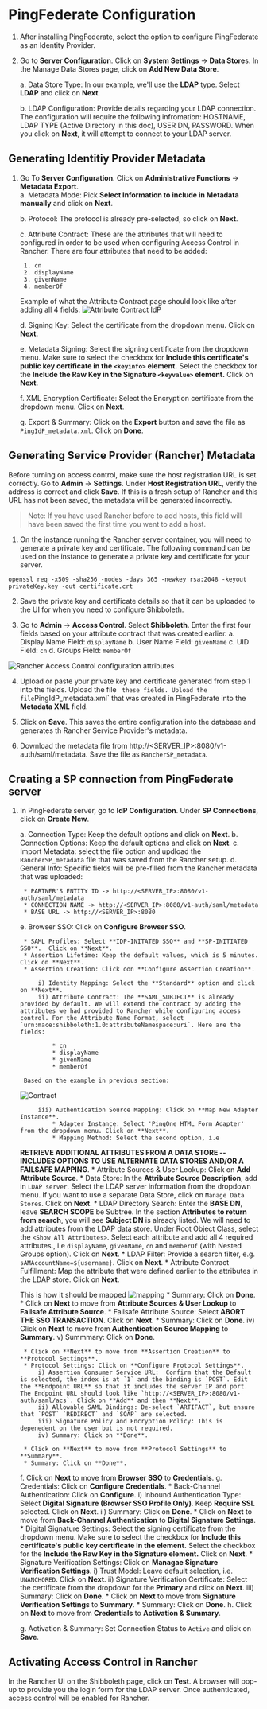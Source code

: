 <h1> PingFederate Configuration </h1>

1. After installing PingFederate, select the option to configure PingFederate as an Identity Provider.

2. Go to **Server Configuration**. Click on **System Settings** -> **Data Store**s. In the Manage Data Stores page, click on **Add New Data Store**. 

	a. Data Store Type: In our example, we'll use the **LDAP** type. Select **LDAP** and click on **Next**. 
	
	b. LDAP Configuration: Provide details regarding your LDAP connection. The configuration will require the following infromation: HOSTNAME, LDAP TYPE (Active Directory in this doc), USER DN, PASSWORD. When you click on **Next**, it will attempt to connect to your LDAP server. 

## Generating Identitiy Provider Metadata 

1. Go To **Server Configuration**. Click on **Administrative Functions** -> **Metadata Export**.  
	a. Metadata Mode: Pick **Select Information to include in Metadata manually** and click on **Next**.
	
	b. Protocol: The protocol is already pre-selected, so click on **Next**.
	
	c. Attribute Contract: These are the attributes that will need to configured in order to be used when configuring Access Control in Rancher. There are four attributes that need to be added:
	
		1. cn
		2. displayName
		3. givenName
		4. memberOf
	Example of what the Attribute Contract page should look like after adding all 4 fields:
	![Attribute Contract IdP](https://github.com/mrajashree/Documents/blob/master/images/IdP-metadata-creation.png)

	d. Signing Key: Select the certificate from the dropdown menu. Click on **Next**. 
	
	e. Metadata Signing: Select the signing certificate from the dropdown menu. Make sure to select the checkbox for **Include this certificate's public key certificate in the `<keyinfo>` element.** Select the checkbox for the **Include the Raw Key in the Signature `<keyvalue>` element.** Click on **Next**.
	
	f. XML Encryption Certificate: Select the Encryption certificate from the dropdown menu. Click on **Next**. 
	
	g. Export & Summary: Click on the **Export** button and save the file as `PingIdP_metadata.xml`. Click on **Done**.


## Generating Service Provider (Rancher) Metadata 

Before turning on access control, make sure the host registration URL is set correctly. Go to **Admin** -> **Settings**. Under **Host Registration URL**, verify the address is correct and click **Save**. If this is a fresh setup of Rancher and this URL has not been saved, the metadata will be generated incorrectly. 

> Note: If you have used Rancher before to add hosts, this field will have been saved the first time you went to add a host. 

1. On the instance running the Rancher server container, you will need to generate a private key and certificate. The following command can be used on the instance to generate a private key and certificate for your server.

```
openssl req -x509 -sha256 -nodes -days 365 -newkey rsa:2048 -keyout privateKey.key -out certificate.crt
```

2. Save the private key and certificate details so that it can be uploaded to the UI for when you need to configure Shibboleth.

3. Go to **Admin** -> **Access Control**. Select **Shibboleth**. Enter the first four fields based on your attribute contract that was created earlier. 
	a. Display Name Field: `displayName`
	b. User Name Field: `givenName`
	c. UID Field: `cn`
	d. Groups Field: `memberOf`
	
![Rancher Access Control configuration attributes](https://github.com/mrajashree/Documents/blob/master/images/Rancher-Attributes.png)



4. Upload or paste your private key and certificate generated from step 1 into the fields. Upload the file `  these fields. Upload the file `PingIdP_metadata.xml` that was created in PingFederate into the **Metadata XML** field.

4. Click on **Save**. This saves the entire configuration into the database and generates th Rancher Service Provider's metadata. 

5. Download the metadata file from http://<SERVER_IP>:8080/v1-auth/saml/metadata. Save the file as `RancherSP_metadata`.

## Creating a SP connection from PingFederate server 

1. In PingFederate server, go to **IdP Configuration**. Under **SP Connections**, click on **Create New**. 

	a. Connection Type: Keep the default options and click on **Next**. 
	b. Connection Options: Keep the default options and click on **Next**. 
	c. Import Metadata: select the **file** option and updload the `RancherSP_metadata` file that was saved from the Rancher setup. 
	d. General Info: Specific fields will be pre-filled from the Rancher metadata that was uploaded: 
	
		* PARTNER'S ENTITY ID -> http://<SERVER_IP>:8080/v1-auth/saml/metadata
		* CONNECTION NAME -> http://<SERVER_IP>:8080/v1-auth/saml/metadata
		* BASE URL -> http://<SERVER_IP>:8080

	e. Browser SSO: Click on **Configure Browser SSO**. 
	
		* SAML Profiles: Select **IDP-INITATED SSO** and **SP-INITIATED SSO**.  Click on **Next**. 
		* Assertion Lifetime: Keep the default values, which is 5 minutes. Click on **Next**. 
		* Assertion Creation: Click oon **Configure Assertion Creation**.
	
			i) Identity Mapping: Select the **Standard** option and click on **Next**. 
			ii) Attribute Contract: The **SAML_SUBJECT** is already provided by default. We will extend the contract by adding the attributes we had provided to Rancher while configuring access control. For the Attribute Name Format, select `urn:mace:shibboleth:1.0:attributeNamespace:uri`. Here are the fields:
		 	
				* cn
				* displayName
				* givenName
				* memberOf
	
		Based on the example in previous section:
	![Contract](https://github.com/mrajashree/Documents/blob/master/images/Attribute-Contract-SP%20connection.png)
	
			iii) Authentication Source Mapping: Click on **Map New Adapter Instance**. 
				* Adapter Instance: Select 'PingOne HTML Form Adapter' from the dropdown menu. Click on **Next**. 
				* Mapping Method: Select the second option, i.e 
	**RETRIEVE ADDITIONAL ATTRIBUTES FROM A DATA STORE -- INCLUDES OPTIONS TO USE ALTERNATE DATA STORES AND/OR A FAILSAFE MAPPING**. 
				* Attribute Sources & User Lookup: Click on **Add Attribute Source**. 
					* Data Store: In the **Attribute Source Description**, add in `LDAP server`. Select the LDAP server information from 	the dropdown menu. If you want to use a separate Data Store, click on `Manage Data Stores`. Click on **Next**. 
					* LDAP Directory Search: Enter the **BASE DN**, leave **SEARCH SCOPE** be Subtree. In the section **Attributes to return from search**, you will see **Subject DN** is already listed. We will need to add attributes from the LDAP data store. Under Root Object Class, select the `<Show All Attributes>`. Select each attribute and add all 4 required attributes., i.e `displayName`, `givenName`, `cn` and `memberOf` (with Nested Groups option). Click on **Next**. 
					* LDAP Filter: Provide a search filter, e.g. `sAMAccountName=${username}`. Click on **Next**. 
					* Attribute Contract Fulfillment: Map the attribute that were defined earlier to the attributes in the LDAP store. Click on **Next**.
				
	This is how it should be mapped
	![mapping](https://github.com/mrajashree/Documents/blob/master/images/AttributeContractFulfillment.png)
					* Summary: Click on **Done**. 
				* Click on **Next** to move from **Attribute Sources & User Lookup** to **Failsafe Attribute Source**.
				* Failsafe Attribute Source: Select **ABORT THE SSO TRANSACTION**. Click on **Next**. 
				* Summary: Click on **Done**. 
			iv) Click on **Next** to move from **Authentication Source Mapping** to **Summary**. 
			v) Summmary: Click on **Done**. 
	
		* Click on **Next** to move from **Assertion Creation** to **Protocol Settings**. 
		* Protocol Settings: Click on **Configure Protocol Settings**. 
			i) Assertion Consumer Service URL:  Confirm that the Default is selected, the index is at `1` and the binding is `POST`. Edit the **Endpoint URL** so that it includes the server IP and port. The Endpoint URL should look like `http://<SERVER_IP>:8080/v1-auth/saml/acs`. Click on **Add** and then **Next**. 
			ii) Allowable SAML Bindings: De-select `ARTIFACT`, but ensure that `POST` `REDIRECT` and `SOAP` are selected. 
			iii) Signature Policy and Encryption Policy: This is depenedent on the user but is not required. 
			iv) Summary: Click on **Done**. 
	
		* Click on **Next** to move from **Protocol Settings** to **Summary**. 
		* Summary: Click on **Done**. 
	f. Click on **Next** to move from **Browser SSO** to **Credentials**. 
	g. Credentials: Click on **Configure Credentials**. 
		* Back-Channel Authentication: Click on **Configure**.
			i) Inbound Authentication Type: Select **Digital Signature (Browser SSO Profile Only)**. Keep **Require SSL** selected. Click on **Next**. 
			ii) Summary: Click on **Done**. 
		* Click on **Next** to move from **Back-Channel Authentication** to **Digital Signature Settings**.
		* Digital Signature Settings: Select the signing certificate from the dropdown menu. Make sure to select the checkbox for **Include this certificate's public key certificate in the <keyinfo> element.** Select the checkbox for the **Include the Raw Key in the Signature <keyvalue> element.** Click on **Next**. 
		* Signature Verification Settings: Click on **Managae Signature Verification Settings**. 
			i) Trust Model: Leave default selection, i.e. `UNANCHORED`. Click on **Next**.
			ii) Signature Verification Certificate: Select the certificate from the dropdown for the **Primary** and click on **Next**. 
			iii) Summary: Click on **Done**.
		* Click on **Next** to move from **Signature Verification Settings** to **Summary**. 
		* Summary: Click on **Done**. 
	h. Click on **Next** to move from **Credentials** to **Activation & Summary**. 
	
	g. Activation & Summary: Set Connection Status to `Active` and click on **Save**.

## Activating Access Control in Rancher

In the Rancher UI on the Shibboleth page, click on **Test**. A browser will pop-up to provide you the login form for the LDAP server. Once authenticated, access control will be enabled for Rancher.


